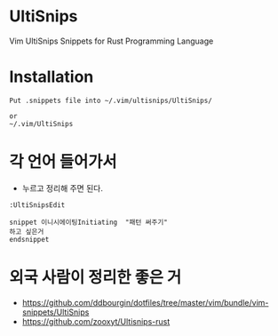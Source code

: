 # UltiSnips
Vim UltiSnips Snippets for Rust Programming Language

# Installation

```
Put .snippets file into ~/.vim/ultisnips/UltiSnips/

or
~/.vim/UltiSnips
```

# 각 언어 들어가서 

- 누르고 정리해 주면 된다.

```
:UltiSnipsEdit
```


```
snippet 이니시에이팅Initiating  "패턴 써주기"
하고 싶은거
endsnippet
```


# 외국 사람이 정리한 좋은 거
- https://github.com/ddbourgin/dotfiles/tree/master/vim/bundle/vim-snippets/UltiSnips
- https://github.com/zooxyt/Ultisnips-rust
